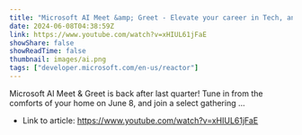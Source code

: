 ```yaml
---
title: "Microsoft AI Meet &amp; Greet - Elevate your career in Tech, and unleash you potential with Microsoft"
date: 2024-06-08T04:38:59Z
link: https://www.youtube.com/watch?v=xHIUL61jFaE
showShare: false
showReadTime: false
thumbnail: images/ai.png
tags: ["developer.microsoft.com/en-us/reactor"]
---
```

Microsoft AI Meet & Greet is back after last quarter! Tune in from the comforts of your home on June 8, and join a select gathering ...

- Link to article: https://www.youtube.com/watch?v=xHIUL61jFaE